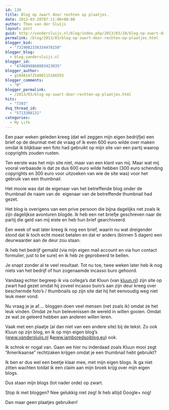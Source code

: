 ```yaml
---
id: 130
title: Blog op zwart door rechten op plaatjes.
date: 2013-03-28T07:11:00+00:00
author: Theo van der Sluijs
layout: post
guid: http://vandersluijs.nl/blog/index.php/2013/03/28/blog-op-zwart-door-rechten-op-plaatjes/
permalink: /blog/2013/03/blog-op-zwart-door-rechten-op-plaatjes.html
blogger_bid:
  - "7319082336334478150"
blogger_blog:
  - blog.vandersluijs.nl
blogger_id:
  - "4746098868803423035"
blogger_author:
  - g104814725400115166555
blogger_comments:
  - "0"
blogger_permalink:
  - /2013/03/blog-op-zwart-door-rechten-op-plaatjes.html
hits:
  - "7393"
dsq_thread_id:
  - "5713308131"
categories:
  - My Life
---
```

Een paar weken geleden kreeg (dat wil zeggen mijn eigen bedrijfje) een brief op de deurmat met de vraag of ik even 600 euro wilde over maken omdat ik blijkbaar een foto had gebruikt op mijn site van een partij waarop copyrights zouden rusten.

Ten eerste was het mijn site niet, maar van een klant van mij. Maar wat mij vooral verbaasde is dat ze dus 600 euro wilde hebben (300 euro schending copyrights en 300 euro voor uitzoeken van wie de site was) voor het gebruik van een thumbnail.

Het mooie was dat de eigenaar van het betreffende blog onder de thumbnail de naam van de  eigenaar van de betreffende thumbnail had gezet.

Het blog is overigens van een prive persoon die bijna dagelijks net zoals ik zijn dagelijkse avonturen blogde. Ik heb een net briefje geschreven naar de partij die geld van mij eiste en heb hun brief gearchiveerd.

Een week of wat later kreeg ik nog een brief, waarin nu wat dreigender stond dat ik toch echt moest betalen en dat er anders (binnen 5 dagen) een deurwaarder aan de deur zou staan.

Ik heb het bedrijf gemaild (via mijn eigen mail account en via hun contact formulier, just to be sure) en ik heb ze geprobeerd te bellen.

Je snapt zonder al te veel resultaat. Tot nu toe, twee weken later heb ik nog niets van het bedrijf of hun zogenaamde incasso buro gehoord.

Vandaag echter begreep ik via collega&#8217;s dat Kluun (van <a href="http://kluun.nl/" rel="nofollow">kluun.nl</a>) zijn site op zwart had gezet omdat hij zoveel incasso buro&#8217;s aan zijn deur kreeg over beschermde foto&#8217;s / thumbnails op zijn site dat hij het eenvoudig weg niet leuk meer vond.

Nu vraag je je af&#8230;. bloggen doen veel mensen (net zoals ik) omdat ze het leuk vinden. Omdat ze hun belevenissen de wereld in willen gooien. Omdat ze wat ze geleerd hebben aan anderen willen leren.

Vaak met een plaatje (al dan niet van een andere site) bij de tekst. Zo ook Kluun op zijn blog, en ik op mijn eigen blog&#8217;s (<a href="https://vandersluijs.nl/" rel="nofollow">www.vandersluijs.nl</a> &<a href="http://www.iamboredsoiblog.eu/" rel="nofollow">www.iamboredsoiblog.eu</a>) ook. 

Ik schrok er nogal van. Gaan we hier nu inderdaad zoals Kluun mooi zegt &#8220;Amerikaanse&#8221; rechtzaken krijgen omdat je een thumbnail hebt gebruikt?

Ik ben er dus wel een beetje klaar mee, met mijn eigen blogs. Ik ga niet zitten wachten totdat ik een claim aan mijn broek krijg over mijn eigen blogs. 

Dus staan mijn blogs (tot nader orde) op zwart.

Stop ik met bloggen? Nee gelukkig niet zeg! Ik heb altijd Google+ nog!

Dan maar geen plaatjes gebruiken!